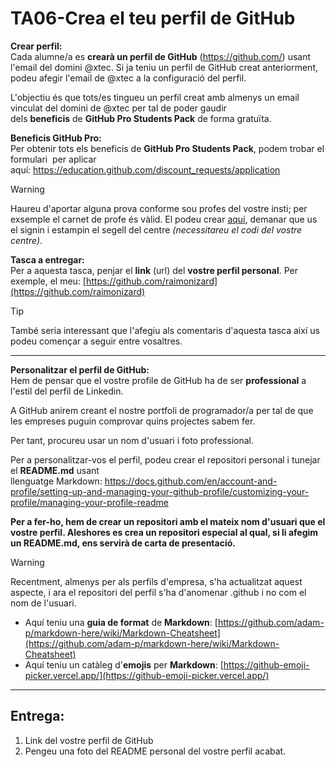# TA06-Crea el teu perfil de GitHub

**Crear perfil:**  
Cada alumne/a es **crearà un perfil de GitHub** (https://github.com/) usant l'email del domini @xtec. Si ja teniu un perfil de GitHub creat anteriorment, podeu afegir l'email de @xtec a la configuració del perfil.  
  
L'objectiu és que tots/es tingueu un perfil creat amb almenys un email vinculat del domini de @xtec per tal de poder gaudir dels **beneficis** de **GitHub Pro Students Pack** de forma gratuïta.  
  
**Beneficis GitHub Pro:**  
Per obtenir tots els beneficis de **GitHub Pro Students Pack**, podem trobar el formulari  per aplicar aquí: https://education.github.com/discount_requests/application  
  
>[!WARNING]
>Haureu d'aportar alguna prova conforme sou profes del vostre insti; per exsemple el carnet de profe és vàlid.
>El podeu crear [aquí](https://aplicacions.ensenyament.gencat.cat/pls/apex/f?p=504:1:0:::::), demanar que us el signin i estampin el segell del centre *(necessitareu el codi del vostre centre)*.
  
**Tasca a entregar:**  
Per a aquesta tasca, penjar el **link** (url) del **vostre perfil personal**.
Per exemple, el meu: [https://github.com/raimonizard](https://github.com/raimonizard)
  
>[!TIP]
>També seria interessant que l'afegiu als comentaris d'aquesta tasca així us podeu començar a seguir entre vosaltres.

---

**Personalitzar el perfil de GitHub:**  
Hem de pensar que el vostre profile de GitHub ha de ser **professional** a l'estil del perfil de Linkedin.  
  
A GitHub anirem creant el nostre portfoli de programador/a per tal de que les empreses puguin comprovar quins projectes sabem fer.  
  
Per tant, procureu usar un nom d'usuari i foto professional.  
  
Per a personalitzar-vos el perfil, podeu crear el repositori personal i tunejar el **README.md** usant llenguatge Markdown: https://docs.github.com/en/account-and-profile/setting-up-and-managing-your-github-profile/customizing-your-profile/managing-your-profile-readme  
  
**Per a fer-ho, hem de crear un repositori amb el mateix nom d'usuari que el vostre perfil. Aleshores es crea un repositori especial al qual, si li afegim un README.md, ens servirà de carta de presentació.**  
  
>[!WARNING]
>Recentment, almenys per als perfils d'empresa, s'ha actualitzat aquest aspecte, i ara el repositori del perfil s'ha d'anomenar .github i no com el nom de l'usuari.
  
- Aquí teniu una **guia de format** de **Markdown**: [https://github.com/adam-p/markdown-here/wiki/Markdown-Cheatsheet](https://github.com/adam-p/markdown-here/wiki/Markdown-Cheatsheet)
- Aquí teniu un catàleg d'**emojis** per **Markdown**: [https://github-emoji-picker.vercel.app/](https://github-emoji-picker.vercel.app/)

---
## Entrega:  
1. Link del vostre perfil de GitHub
2. Pengeu una foto del README personal del vostre perfil acabat.